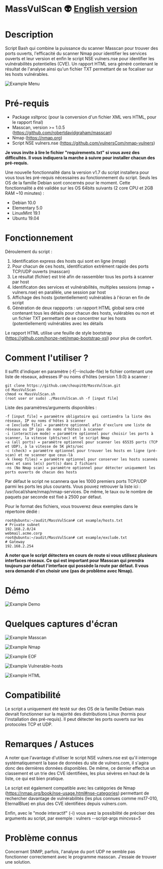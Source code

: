 # MassVulScan :alien: [English version](https://github.com/choupit0/MassVulScan/blob/master/README.md)
# Description
Script Bash qui combine la puissance du scanner Masscan pour trouver des ports ouverts, l'efficacité du scanner Nmap pour identifier les services ouverts et leur version et enfin le script NSE vulners.nse pour identifier les vulnérabilités potentielles (CVE). Un rapport HTML sera généré contenant le résultat de l'analyse ainsi qu'un fichier TXT permettant de se focaliser sur les hosts vulnérables.

![Example Menu](screenshots/Menu_1-9-0.PNG)

# Pré-requis
- Package xsltproc (pour la conversion d'un fichier XML vers HTML, pour le rapport final)
- Masscan, version >= 1.0.5 (https://github.com/robertdavidgraham/masscan)
- Nmap (https://nmap.org)
- Script NSE vulners.nse (https://github.com/vulnersCom/nmap-vulners)

**Je vous invite à lire le fichier "requirements.txt" si vous avez des difficultés. Il vous indiquera la marche à suivre pour installer chacun des pré-requis.**

Une nouvelle fonctionnalité dans la version v1.7 du script installera pour vous tous les pré-requis nécessaires au fonctionnement du script. Seuls les OS de la famille Debian sont concernés pour le moment.
Cette fonctionnalité a été validée sur les OS 64bits suivants (2 core CPU et 2GB RAM ~10 minutes) :
- Debian 10.0
- Elementary 5.0
- LinuxMint 19.1
- Ubuntu 19.04
# Fonctionnement
Déroulement du script :
1) Identification express des hosts qui sont en ligne (nmap)
2) Pour chacun de ces hosts, identification extrêment rapide des ports TCP/UDP ouverts (masscan)
3) Le résultat (fichier) est trié afin de rassembler tous les ports à scanner par host
4) Identificaton des services et vulnérabilités, multiples sessions (nmap + vulners.nse) en parallèle, une session par host
5) Affichage des hosts (potentiellement) vulnérables à l'écran en fin de script
6) Génération de deux rappports : un rapport HTML global sera créé contenant tous les détails pour chacun des hosts, vulérables ou non et un fichier TXT permettant de se concentrer sur les hosts (potentiellement) vulnérables avec les détails

Le rapport HTML utilise une feuille de style bootstrap (https://github.com/honze-net/nmap-bootstrap-xsl) pour plus de confort.
# Comment l'utiliser ?
Il suffit d'indiquer en paramètre (-f|--include-file) le fichier contenant une liste de réseaux, adresses IP ou noms d'hôtes (version 1.9.0) à scanner :
```
git clone https://github.com/choupit0/MassVulScan.git
cd MassVulScan
chmod +x MassVulScan.sh
(root user or sudo) ./MassVulScan.sh -f [input file]
```
Liste des paramètres/arguments disponibles :
```
-f [input file] = paramètre obligatoire qui contiendra la liste des réseaux, IP ou noms d'hôtes à scanner
-e [exclude file] = paramètre optionnel afin d'exclure une liste de réseaux ou IP (pas de noms d'hôtes) à scanner
-i (interactive mode) = paramètre optionnel pour choisir les ports à scanner, la vitesse (pkts/sec) et le script Nmap
-a (all ports) = paramètre optionnel pour scanner les 65535 ports (TCP et UDP), à la vitesse de 5K pkts/sec
-c (check) = paramètre optionnel pour trouver les hosts en ligne (pré-scan) et ne scanner que ceux-là
-k (keep files) = paramètre optionnel pour conserver les hosts scannés avec et sans le(s) port(s) dans 2 fichiers
-ns (No Nmap scan) = paramètre optionnel pour détecter uniquement les ports ouverts de chacun des hosts
```
Par défaut le script ne scannera que les 1000 premiers ports TCP/UDP parmi les ports les plus courants. Vous pouvez retrouver la liste ici : /usr/local/share/nmap/nmap-services. De même, le taux ou le nombre de paquets par seconde est fixé à 2500 par défaut.

Pour le format des fichiers, vous trouverez deux exemples dans le répertoire dédié :
```
root@ubuntu:~/audit/MassVulScan# cat example/hosts.txt
# Private subnet
192.168.2.0/24
webmail.acme.corp
root@ubuntu:~/audit/MassVulScan# cat example/exclude.txt
# Gateway
192.168.2.254
```
**A noter que le script détectera en cours de route si vous utilisez plusieurs interfaces réseaux. Ce qui est important pour Masscan qui prendra toujours par défaut l'interface qui possède la route par défaut. Il vous sera demandé d'en choisir une (pas de problème avec Nmap).**
# Démo
![Example Demo](demo/MassVulScan_Demo.gif)
# Quelques captures d'écran
![Example Masscan](screenshots/Masscan.PNG)

![Example Nmap](screenshots/Nmap.PNG)

![Example EOF](screenshots/End-of-script.PNG)

![Example Vulnerable-hosts](screenshots/Ex-vulnerable-host-found.PNG)

![Example HTML](screenshots/HTML.PNG)
# Compatibilité
Le script a uniquement été testé sur des OS de la famille Debian mais devrait fonctionner sur la majorité des distributions Linux (hormis pour l'installation des pré-requis). Il peut détecter les ports ouverts sur les protocoles TCP et UDP.
# Remarques / Astuces
A noter que l'avantage d'utiliser le script NSE vulners.nse est qu'il interroge systématiquement la base de données du site de vulners.com, il s'agira donc des dernières données disponibles. De même, ce dernier effectue un classement et un trie des CVE identifiées, les plus sévères en haut de la liste, ce qui est bien pratique.

Le script est également compatible avec les catégories de Nmap (https://nmap.org/book/nse-usage.html#nse-categories) permettant de rechercher davantage de vulnérabilités (les plus connues comme ms17-010, EternalBlue) en plus des CVE identifiées depuis vulners.com. 

Enfin, avec le "mode interactif" (-i) vous avez la possibilité de préciser des arguments au script, par exemple : vulners --script-args mincvss=5
# Problème connus
Concernant SNMP, parfois, l'analyse du port UDP ne semble pas fonctionner correctement avec le programme masscan. J'essaie de trouver une solution.
